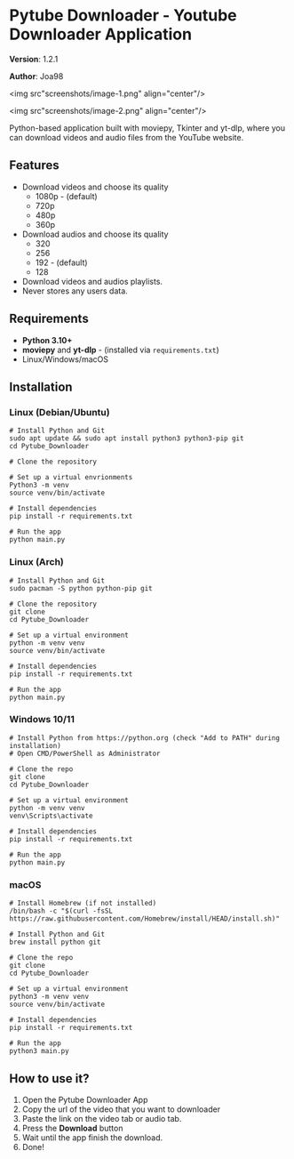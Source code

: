 # Pytube Downloader - Youtube Downloader Application

**Version**: 1.2.1

**Author**: Joa98

<img src"screenshots/image-1.png" align="center"/>


<img src"screenshots/image-2.png" align="center"/>

Python-based application built with moviepy, Tkinter and yt-dlp, where you can download videos and audio files from the YouTube website.

## Features

* Download videos and choose its quality
    * 1080p - (default)
    * 720p
    * 480p
    * 360p
* Download audios and choose its quality
    * 320
    * 256
    * 192 - (default)
    * 128
* Download videos and audios playlists.
* Never stores any users data.

## Requirements

* **Python 3.10+**
* **moviepy** and **yt-dlp** - (installed via `requirements.txt`)
* Linux/Windows/macOS

## Installation

### Linux (Debian/Ubuntu)

```
# Install Python and Git
sudo apt update && sudo apt install python3 python3-pip git
cd Pytube_Downloader

# Clone the repository

# Set up a virtual envrionments
Python3 -m venv
source venv/bin/activate

# Install dependencies
pip install -r requirements.txt

# Run the app
python main.py
```

### Linux (Arch)

```
# Install Python and Git
sudo pacman -S python python-pip git

# Clone the repository
git clone
cd Pytube_Downloader

# Set up a virtual environment
python -m venv venv
source venv/bin/activate

# Install dependencies
pip install -r requirements.txt

# Run the app
python main.py
```

### Windows 10/11

```
# Install Python from https://python.org (check "Add to PATH" during installation)
# Open CMD/PowerShell as Administrator

# Clone the repo
git clone
cd Pytube_Downloader

# Set up a virtual environment
python -m venv venv
venv\Scripts\activate

# Install dependencies
pip install -r requirements.txt

# Run the app
python main.py
```

### macOS

```
# Install Homebrew (if not installed)
/bin/bash -c "$(curl -fsSL https://raw.githubusercontent.com/Homebrew/install/HEAD/install.sh)"

# Install Python and Git
brew install python git

# Clone the repo
git clone
cd Pytube_Downloader

# Set up a virtual environment
python3 -m venv venv
source venv/bin/activate

# Install dependencies
pip install -r requirements.txt

# Run the app
python3 main.py
```

## How to use it?

1. Open the Pytube Downloader App
2. Copy the url of the video that you want to downloader
3. Paste the link on the video tab or audio tab.
4. Press the **Download** button
5. Wait until the app finish the download.
6. Done!
